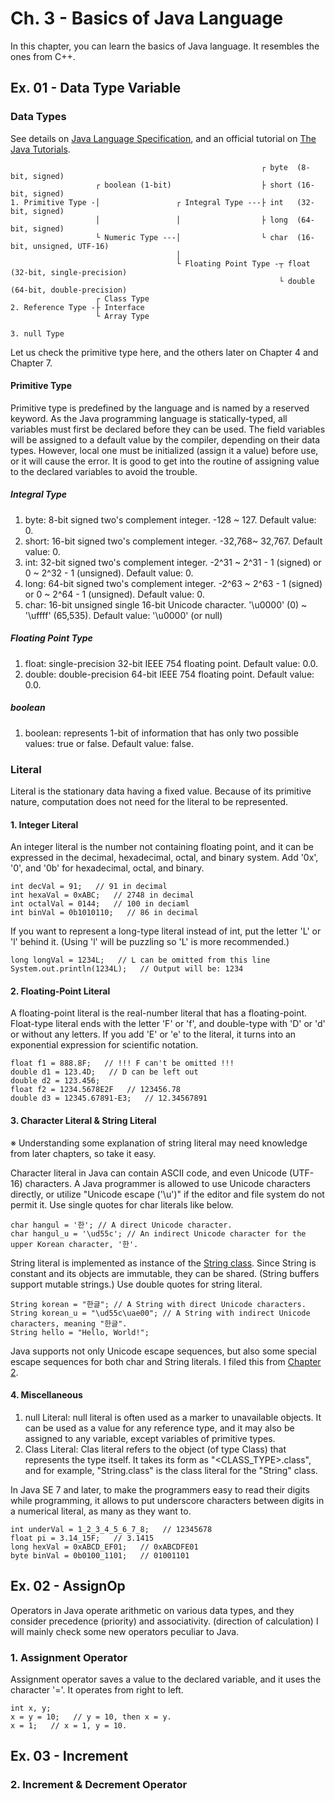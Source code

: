 # Ch. 3 - Basics of Java Language
In this chapter, you can learn the basics of Java language. It resembles the ones from C++.

## Ex. 01 - Data Type Variable
### Data Types
See details on [Java Language Specification](https://docs.oracle.com/javase/specs/jls/se8/html/jls-4.html#jls-ClassOrInterfaceType), and an official tutorial on [The Java Tutorials](https://docs.oracle.com/javase/tutorial/java/nutsandbolts/datatypes.html).

                                                            ┌ byte  (8-bit, signed)
                       ┌ boolean (1-bit)                    ├ short (16-bit, signed)
    1. Primitive Type -│                 ┌ Integral Type ---├ int   (32-bit, signed)
                       │                 │                  ├ long  (64-bit, signed)
                       └ Numeric Type ---│                  └ char  (16-bit, unsigned, UTF-16)
                                         │
                                         └ Floating Point Type -┬ float  (32-bit, single-precision)
                                                                └ double (64-bit, double-precision)
                       ┌ Class Type
    2. Reference Type -├ Interface
                       └ Array Type
                      
    3. null Type
Let us check the primitive type here, and the others later on Chapter 4 and Chapter 7.
#### Primitive Type
Primitive type is predefined by the language and is named by a reserved keyword. As the Java programming language is statically-typed, all variables must first be declared before they can be used. The field variables will be assigned to a default value by the compiler, depending on their data types. However, local one must be initialized (assign it a value) before use, or it will cause the error. It is good to get into the routine of assigning value to the declared variables to avoid the trouble.
##### Integral Type
1) byte: 8-bit signed two's complement integer. -128 ~ 127. Default value: 0.
2) short: 16-bit signed two's complement integer. -32,768~ 32,767. Default value: 0.
3) int: 32-bit signed two's complement integer. -2^31 ~ 2^31 - 1 (signed) or 0 ~ 2^32 - 1 (unsigned). Default value: 0.
4) long: 64-bit signed two's complement integer. -2^63 ~ 2^63 - 1 (signed) or 0 ~ 2^64 - 1 (unsigned). Default value: 0.
5) char: 16-bit unsigned single 16-bit Unicode character. '\u0000' (0) ~ '\uffff' (65,535). Default value: '\u0000' (or null)
##### Floating Point Type
1) float: single-precision 32-bit IEEE 754 floating point. Default value: 0.0.
2) double: double-precision 64-bit IEEE 754 floating point. Default value: 0.0.
##### boolean
1) boolean: represents 1-bit of information that has only two possible values: true or false. Default value: false.
### Literal
Literal is the stationary data having a fixed value. Because of its primitive nature, computation does not need for the literal to be represented.
#### 1. Integer Literal
An integer literal is the number not containing floating point, and it can be expressed in the decimal, hexadecimal, octal, and binary system. Add '0x', '0', and '0b' for hexadecimal, octal, and binary.

    int decVal = 91;   // 91 in decimal
    int hexaVal = 0xABC;   // 2748 in decimal
    int octalVal = 0144;   // 100 in deciaml
    int binVal = 0b1010110;   // 86 in decimal
If you want to represent a long-type literal instead of int, put the letter 'L' or 'l' behind it. (Using 'l' will be puzzling so 'L' is more recommended.)

    long longVal = 1234L;   // L can be omitted from this line
    System.out.println(1234L);   // Output will be: 1234
#### 2. Floating-Point Literal
A floating-point literal is the real-number literal that has a floating-point. Float-type literal ends with the letter 'F' or 'f', and double-type with 'D' or 'd' or without any letters. If you add 'E' or 'e' to the literal, it turns into an exponential expression for scientific notation.

    float f1 = 888.8F;   // !!! F can't be omitted !!!
    double d1 = 123.4D;   // D can be left out
    double d2 = 123.456;
    float f2 = 1234.5678E2F   // 123456.78
    double d3 = 12345.67891-E3;   // 12.34567891
    
#### 3. Character Literal & String Literal
※ Understanding some explanation of string literal may need knowledge from later chapters, so take it easy.

Character literal in Java can contain ASCII code, and even Unicode (UTF-16) characters. A Java programmer is allowed to use Unicode characters directly, or utilize "Unicode escape ('\u')" if the editor and file system do not permit it. Use single quotes for char literals like below.

    char hangul = '한'; // A direct Unicode character.
    char hangul_u = '\ud55c'; // An indirect Unicode character for the upper Korean character, '한'.
String literal is implemented as instance of the [String class](https://docs.oracle.com/javase/8/docs/api/java/lang/String.html).
Since String is constant and its objects are immutable, they can be shared. (String buffers support mutable strings.) Use double quotes for string literal.

    String korean = "한글"; // A String with direct Unicode characters.
    String korean_u = "\ud55c\uae00"; // A String with indirect Unicode characters, meaning "한글".
    String hello = "Hello, World!";

Java supports not only Unicode escape sequences, but also some special escape sequences for both char and String literals.
I filed this from [Chapter 2](https://github.com/reruo321/Java_Practice/tree/main/Chapter-02).

#### 4. Miscellaneous
1. null Literal: null literal is often used as a marker to unavailable objects. It can be used as a value for any reference type, and it may also be assigned to any variable, except variables of primitive types.
2. Class Literal: Clas literal refers to the object (of type Class) that represents the type itself. It takes its form as "<CLASS_TYPE>.class", and for example, "String.class" is the class literal for the "String" class.

In Java SE 7 and later, to make the programmers easy to read their digits while programming, it allows to put underscore characters between digits in a numerical literal, as many as they want to.

    int underVal = 1_2_3_4_5_6_7_8;   // 12345678
    float pi = 3.14_15F;   // 3.1415
    long hexVal = 0xABCD_EF01;   // 0xABCDFE01
    byte binVal = 0b0100_1101;   // 01001101
    
## Ex. 02 - AssignOp
Operators in Java operate arithmetic on various data types, and they consider precedence (priority) and associativity. (direction of calculation) I will mainly check some new operators peculiar to Java.
### 1. Assignment Operator
Assignment operator saves a value to the declared variable, and it uses the character '='. It operates from right to left.

    int x, y;
    x = y = 10;   // y = 10, then x = y.
    x = 1;   // x = 1, y = 10.
## Ex. 03 - Increment
### 2. Increment & Decrement Operator
